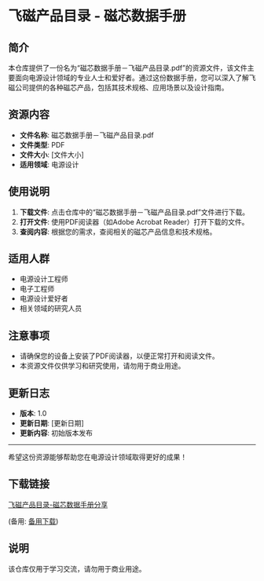 # 飞磁产品目录 - 磁芯数据手册

## 简介

本仓库提供了一份名为“磁芯数据手册－飞磁产品目录.pdf”的资源文件，该文件主要面向电源设计领域的专业人士和爱好者。通过这份数据手册，您可以深入了解飞磁公司提供的各种磁芯产品，包括其技术规格、应用场景以及设计指南。

## 资源内容

- **文件名称**: 磁芯数据手册－飞磁产品目录.pdf
- **文件类型**: PDF
- **文件大小**: [文件大小]
- **适用领域**: 电源设计

## 使用说明

1. **下载文件**: 点击仓库中的“磁芯数据手册－飞磁产品目录.pdf”文件进行下载。
2. **打开文件**: 使用PDF阅读器（如Adobe Acrobat Reader）打开下载的文件。
3. **查阅内容**: 根据您的需求，查阅相关的磁芯产品信息和技术规格。

## 适用人群

- 电源设计工程师
- 电子工程师
- 电源设计爱好者
- 相关领域的研究人员

## 注意事项

- 请确保您的设备上安装了PDF阅读器，以便正常打开和阅读文件。
- 本资源文件仅供学习和研究使用，请勿用于商业用途。

## 更新日志

- **版本**: 1.0
- **更新日期**: [更新日期]
- **更新内容**: 初始版本发布

---

希望这份资源能够帮助您在电源设计领域取得更好的成果！

## 下载链接
[飞磁产品目录-磁芯数据手册分享](https://pan.quark.cn/s/4a276611846a) 

(备用: [备用下载](https://pan.baidu.com/s/1myKzXce-DPQEGrrraeFj9Q?pwd=1234))

## 说明

该仓库仅用于学习交流，请勿用于商业用途。
